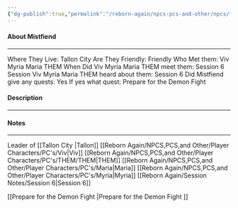 ```yaml
---
{"dg-publish":true,"permalink":"/reborn-again/npcs-pcs-and-other/npcs/friendly/mistfiend/"}
---
```



#### About Mistfiend
---
Where They Live: Tallon City 
Are They Friendly: Friendly 
Who Met them: Viv Myria Maria THEM
When Did Viv Myria Maria THEM meet them: Session 6
Session Viv Myria Maria THEM heard about them: Session 6
Did Mistfiend give any quests: Yes
	If yes what quest: Prepare for the Demon Fight 


#### Description


---

#### Notes
---
Leader of [[Tallon City \|Tallon]] 
[[Reborn Again/NPCS,PCS,and Other/Player Characters/PC's/Viv\|Viv]]
[[Reborn Again/NPCS,PCS,and Other/Player Characters/PC's/THEM/THEM\|THEM]]
[[Reborn Again/NPCS,PCS,and Other/Player Characters/PC's/Maria\|Maria]]
[[Reborn Again/NPCS,PCS,and Other/Player Characters/PC's/Myria\|Myria]]
[[Reborn Again/Session Notes/Session 6\|Session 6]]

[[Prepare for the Demon Fight \|Prepare for the Demon Fight ]]

